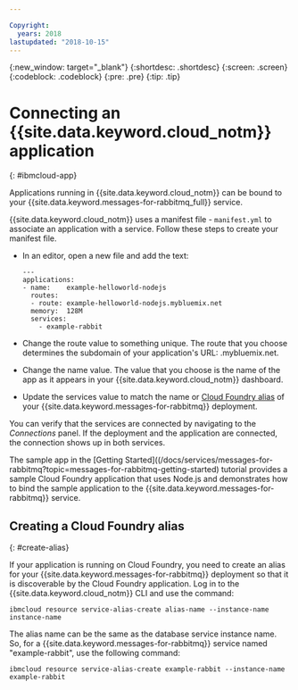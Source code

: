 ```yaml
---

Copyright:
  years: 2018
lastupdated: "2018-10-15"
---
```


{:new_window: target="_blank"}
{:shortdesc: .shortdesc}
{:screen: .screen}
{:codeblock: .codeblock}
{:pre: .pre}
{:tip: .tip}

# Connecting an {{site.data.keyword.cloud_notm}} application
{: #ibmcloud-app}

Applications running in {{site.data.keyword.cloud_notm}} can be bound to your {{site.data.keyword.messages-for-rabbitmq_full}} service. 

{{site.data.keyword.cloud_notm}} uses a manifest file - `manifest.yml` to associate an application with a service. Follow these steps to create your manifest file.
- In an editor, open a new file and add the text:
  ```
  ---
  applications:
  - name:    example-helloworld-nodejs
    routes:
    - route: example-helloworld-nodejs.mybluemix.net
    memory:  128M
    services:
      - example-rabbit
  ```

- Change the route value to something unique. The route that you choose determines the subdomain of your application's URL: <host>.mybluemix.net.
- Change the name value. The value that you choose is the name of the app as it appears in your {{site.data.keyword.cloud_notm}} dashboard.
- Update the services value to match the name or [Cloud Foundry alias](#create-alias) of your {{site.data.keyword.messages-for-rabbitmq}} deployment.

You can verify that the services are connected by navigating to the _Connections_ panel. If the deployment and the application are connected, the connection shows up in both services.

The sample app in the [Getting Started]((/docs/services/messages-for-rabbitmq?topic=messages-for-rabbitmq-getting-started) tutorial provides a sample Cloud Foundry application that uses Node.js and demonstrates how to bind the sample application to the {{site.data.keyword.messages-for-rabbitmq}} service.

## Creating a Cloud Foundry alias
{: #create-alias}

If your application is running on Cloud Foundry, you need to create an alias for your {{site.data.keyword.messages-for-rabbitmq}} deployment so that it is discoverable by the Cloud Foundry application. Log in to the {{site.data.keyword.cloud_notm}} CLI and use the command:

`ibmcloud resource service-alias-create alias-name --instance-name instance-name`

The alias name can be the same as the database service instance name. So, for a {{site.data.keyword.messages-for-rabbitmq}} service named "example-rabbit", use the following command:

`ibmcloud resource service-alias-create example-rabbit --instance-name example-rabbit`





